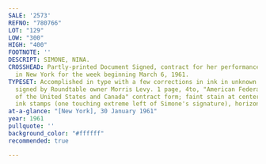 ```yaml
---
SALE: '2573'
REFNO: "780766"
LOT: "129"
LOW: "300"
HIGH: "400"
FOOTNOTE: ''
DESCRIPT: SIMONE, NINA.
CROSSHEAD: Partly-printed Document Signed, contract for her performances at The Roundtable
  in New York for the week beginning March 6, 1961.
TYPESET: Accomplished in type with a few corrections in ink in unknown hand, additionally
  signed by Roundtable owner Morris Levy. 1 page, 4to, "American Federation of Musicians
  of the United States and Canada" contract form; faint stain at center, few scattered
  ink stamps (one touching extreme left of Simone's signature), horizontal folds.
at-a-glance: "[New York], 30 January 1961"
year: 1961
pullquote: ''
background_color: "#ffffff"
recommended: true

---
```

